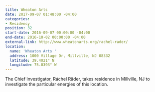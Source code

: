 ```yaml
---
title: Wheaton Arts
date: 2017-09-07 01:48:00 -04:00
categories:
- Residency
position: 32
start-date: 2016-09-07 00:00:00 -04:00
end-date: 2016-10-02 00:00:00 -04:00
external-link: http://www.wheatonarts.org/rachel-rader/
location:
  name: 'Wheaton Arts '
  address: 1000 Village Dr, Millville, NJ 08332
  latitude: 39.4021° N
  longitude: 75.0393° W
---
```


The Chief Investigator, Ráchel Räder, takes residence in Millville, NJ to investigate the particular energies of this location. 